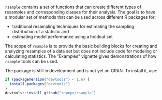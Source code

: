 

`rsample` contains a set of functions that can create different types of resamples and corresponding classes for their analysis. 
The goal is to have a modular set of methods that can be used across different R packages for:
 
 * traditional resampling techniques for estimating the sampling distribution of a statistic and
 * estimating model performance using a holdout set
 
The scope of `rsample` is to provide the basic building blocks for creating and analyzing resamples of a data set but does not include code for modeling or calculating statistics. The "Examples" vignette gives demonstrations of how `rsample` tools can be used.  

The package is still in development and is not yet on CRAN. To install it, use:

```r
if (packageVersion("devtools") < 1.6) {
  install.packages("devtools")
}
devtools::install_github("topepo/rsample")
```
